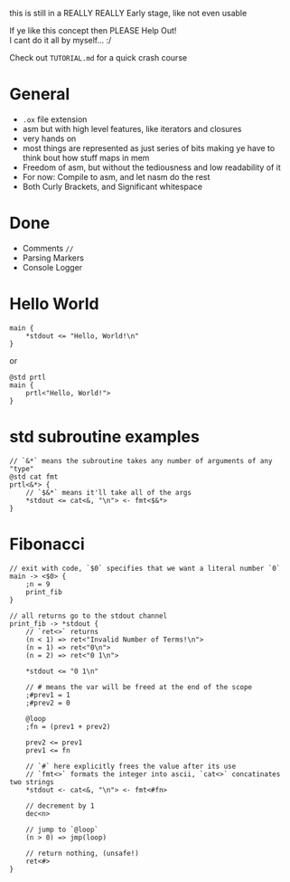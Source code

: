 this is still in a REALLY REALLY Early stage, like not even usable   

If ye like this concept then PLEASE Help Out!  
I cant do it all by myself... :/  

Check out `TUTORIAL.md` for a quick crash course

# General
- `.ox` file extension
- asm but with high level features, like iterators and closures  
- very hands on   
- most things are represented as just series of bits making ye have to think bout how stuff maps in mem  
- Freedom of asm, but without the tediousness and low readability of it
- For now: Compile to asm, and let nasm do the rest  
- Both Curly Brackets, and Significant whitespace

# Done
- Comments `//`
- Parsing Markers
- Console Logger

# Hello World
```
main {
    *stdout <= "Hello, World!\n"
}
```
or
```
@std prtl
main {
    prtl<"Hello, World!">
}
```

# std subroutine examples
```
// `&*` means the subroutine takes any number of arguments of any "type"
@std cat fmt
prtl<&*> {
    // `$&*` means it'll take all of the args 
    *stdout <= cat<&, "\n"> <- fmt<$&*>
}
```
<!-- ``` -->
<!-- // used for indexing linked lists, takes the first element and wanted index -->
<!-- llix<&(ptr::llp):(start), &(8,16,32,64):(index)> -> <&>|!<E> { -->
<!--      -->
<!--     @loop -->
<!--  -->
<!--     // TODO  -->
<!--      -->
<!--     dec<index> -->
<!--     (index > 0) => jmp(loop) -->
<!--  -->
<!-- } -->
<!-- ``` -->

# Fibonacci
```
// exit with code, `$0` specifies that we want a literal number `0`
main -> <$0> {
    ;n = 9
    print_fib
}

// all returns go to the stdout channel
print_fib -> *stdout {
    // `ret<>` returns
    (n < 1) => ret<"Invalid Number of Terms!\n">
    (n = 1) => ret<"0\n">
    (n = 2) => ret<"0 1\n">
    
    *stdout <= "0 1\n"

    // # means the var will be freed at the end of the scope
    ;#prev1 = 1
    ;#prev2 = 0

    @loop
    ;fn = (prev1 + prev2)

    prev2 <= prev1
    prev1 <= fn

    // `#` here explicitly frees the value after its use
    // `fmt<>` formats the integer into ascii, `cat<>` concatinates two strings
    *stdout <- cat<&, "\n"> <- fmt<#fn>

    // decrement by 1
    dec<n>

    // jump to `@loop`
    (n > 0) => jmp(loop)

    // return nothing, (unsafe!)
    ret<#>
}
```

